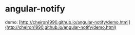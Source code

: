 # angular-notify

demo: [http://cheiron1990.github.io/angular-notify/demo.html](http://cheiron1990.github.io/angular-notify/demo.html)
